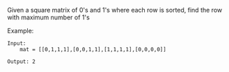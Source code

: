Given a square matrix of 0's and 1's where each row is sorted, find the row with maximum number of 1's

Example:
```buildoutcfg
Input:
    mat = [[0,1,1,1],[0,0,1,1],[1,1,1,1],[0,0,0,0]]
    
Output: 2
```